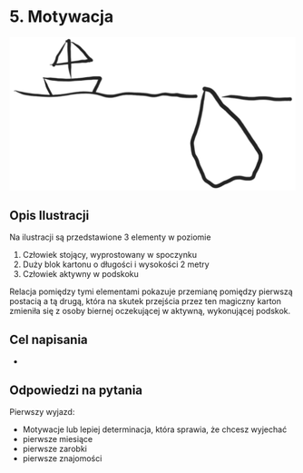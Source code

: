 # 5. Motywacja

![wierzcholek-gory.png](../img/wierzcholek-gory.png)

## Opis Ilustracji

Na ilustracji są przedstawione 3 elementy w poziomie
1. Człowiek stojący, wyprostowany w spoczynku
2. Duży blok kartonu o długości i wysokości 2 metry
3. Człowiek aktywny w podskoku

Relacja pomiędzy tymi elementami pokazuje przemianę pomiędzy pierwszą postacią a tą drugą, która na skutek przejścia przez ten magiczny karton zmieniła się
z osoby biernej oczekującej w aktywną, wykonującej podskok.



## Cel napisania
+ 


## Odpowiedzi na pytania

Pierwszy wyjazd:
+ Motywacje lub lepiej determinacja, która sprawia, że chcesz wyjechać
+ pierwsze miesiące
+ pierwsze zarobki
+ pierwsze znajomości

